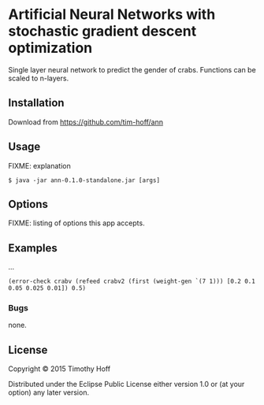 # Artificial Neural Networks with stochastic gradient descent optimization

Single layer neural network to predict the gender of crabs. Functions can be scaled to n-layers.

## Installation

Download from https://github.com/tim-hoff/ann

## Usage

FIXME: explanation

    $ java -jar ann-0.1.0-standalone.jar [args]

## Options

FIXME: listing of options this app accepts.

## Examples

...
    

    (error-check crabv (refeed crabv2 (first (weight-gen `(7 1))) [0.2 0.1 0.05 0.025 0.01]) 0.5)

### Bugs
none.

## License

Copyright © 2015 Timothy Hoff

Distributed under the Eclipse Public License either version 1.0 or (at
your option) any later version.
